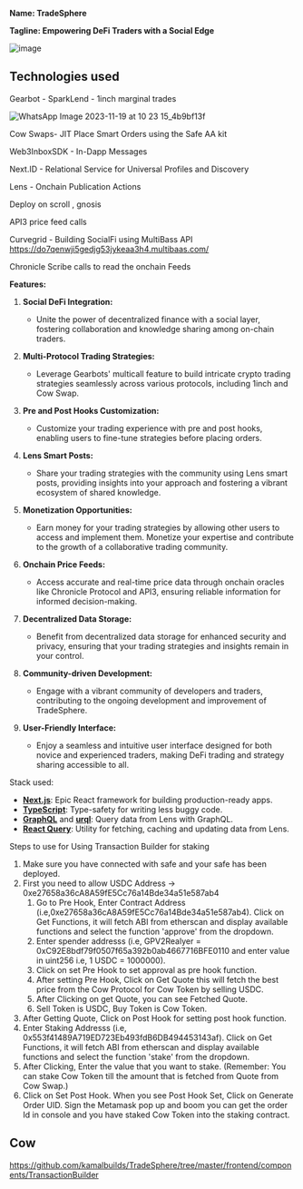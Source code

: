**Name: TradeSphere**

**Tagline: Empowering DeFi Traders with a Social Edge**

![image](https://github.com/kamalbuilds/TradeSphere/assets/95926324/2dd7ca08-0510-44b1-81ab-a8b60293908c)



## Technologies used

Gearbot - SparkLend - 1inch marginal trades

![WhatsApp Image 2023-11-19 at 10 23 15_4b9bf13f](https://github.com/kamalbuilds/TradeSphere/assets/95926324/6ebe2b5a-ed75-4c94-ae19-bf8a7a54939d)

Cow Swaps- JIT Place Smart Orders using the Safe AA kit 

Web3InboxSDK - In-Dapp Messages

Next.ID - Relational Service for Universal Profiles and Discovery

Lens - Onchain Publication Actions

Deploy on scroll , gnosis

API3 price feed calls

Curvegrid - Building SocialFi using MultiBass API
https://do7qenwji5gedjg53jykeaa3h4.multibaas.com/

Chronicle Scribe calls to read the onchain Feeds

**Features:**

1. **Social DeFi Integration:**
   - Unite the power of decentralized finance with a social layer, fostering collaboration and knowledge sharing among on-chain traders.

2. **Multi-Protocol Trading Strategies:**
   - Leverage Gearbots' multicall feature to build intricate crypto trading strategies seamlessly across various protocols, including 1inch and Cow Swap.

3. **Pre and Post Hooks Customization:**
   - Customize your trading experience with pre and post hooks, enabling users to fine-tune strategies before placing orders.

4. **Lens Smart Posts:**
   - Share your trading strategies with the community using Lens smart posts, providing insights into your approach and fostering a vibrant ecosystem of shared knowledge.

5. **Monetization Opportunities:**
   - Earn money for your trading strategies by allowing other users to access and implement them. Monetize your expertise and contribute to the growth of a collaborative trading community.

6. **Onchain Price Feeds:**
   - Access accurate and real-time price data through onchain oracles like Chronicle Protocol and API3, ensuring reliable information for informed decision-making.

7. **Decentralized Data Storage:**
   - Benefit from decentralized data storage for enhanced security and privacy, ensuring that your trading strategies and insights remain in your control.

8. **Community-driven Development:**
   - Engage with a vibrant community of developers and traders, contributing to the ongoing development and improvement of TradeSphere.

9. **User-Friendly Interface:**
   - Enjoy a seamless and intuitive user interface designed for both novice and experienced traders, making DeFi trading and strategy sharing accessible to all.


Stack used:

- **[Next.js](https://nextjs.org/)**: Epic React framework for building production-ready apps.
- **[TypeScript](https://www.typescriptlang.org/)**: Type-safety for writing less buggy code.
- **[GraphQL](https://graphql.org/)** and **[urql](https://formidable.com/open-source/urql/)**: Query data from Lens with GraphQL.
- **[React Query](https://react-query.tanstack.com/)**: Utility for fetching, caching and updating data from Lens.

Steps to use for Using Transaction Builder for staking
1. Make sure you have connected with safe and your safe has been deployed.
2. First you need to allow USDC Address -> 0xe27658a36cA8A59fE5Cc76a14Bde34a51e587ab4
   1. Go to Pre Hook, Enter Contract Address (i.e,0xe27658a36cA8A59fE5Cc76a14Bde34a51e587ab4). Click on Get Functions, it will fetch ABI from etherscan and display available functions and select the function 'approve' from the dropdown.
   2. Enter spender addresss (i.e, GPV2Realyer = 0xC92E8bdf79f0507f65a392b0ab4667716BFE0110 and enter value in uint256 i.e, 1 USDC = 1000000).
   3. Click on set Pre Hook to set approval as pre hook function.
   4. After setting Pre Hook, Click on Get Quote this will fetch the best price from the Cow Protocol for Cow Token by selling USDC.
   5. After Clicking on get Quote, you can see Fetched Quote.
   6. Sell Token is USDC, Buy Token is Cow Token.
3. After Getting Quote, Click on Post Hook for setting post hook function.
4. Enter Staking Addresss (i.e, 0x553f41489A719ED723Eb493fdB6DB494453143af). Click on Get Functions, it will fetch ABI from etherscan and display available functions and select the function 'stake' from the dropdown.
5. After Clicking, Enter the value that you want to stake. (Remember: You can stake Cow Token till the amount that is fetched from Quote from Cow Swap.)
6. Click on Set Post Hook. When you see Post Hook Set, Click on Generate Order UID. Sign the Metamask pop up and boom you can get the order Id in console and you have staked Cow Token into the staking contract.

## Cow
https://github.com/kamalbuilds/TradeSphere/tree/master/frontend/components/TransactionBuilder
